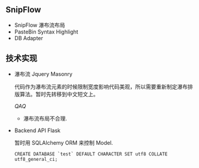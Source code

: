 SnipFlow
---------------------

+ SnipFlow 瀑布流布局
+ PasteBin Syntax Highlight
+ DB Adapter

技术实现
---------------------

+ 瀑布流 Jquery Masonry

  代码作为瀑布流元素的时候限制宽度影响代码美观，所以需要重新制定瀑布排版算法。暂时先转移到中文短文上。
  
  *QAQ*

  + 瀑布流布局不合理.

+ Backend API Flask

  暂时用 SQLAlchemy ORM 来控制 Model.
  
      CREATE DATABASE `test` DEFAULT CHARACTER SET utf8 COLLATE utf8_general_ci;
